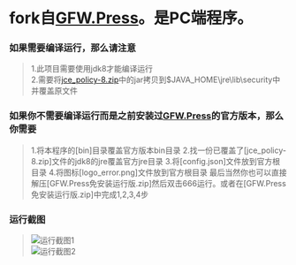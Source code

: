 
# fork自[GFW.Press](https://github.com/chinashiyu/gfw.press)。是PC端程序。


### 如果需要编译运行，那么请注意

> 1.此项目需要使用jdk8才能编译运行<br/>
> 2.需要将[jce_policy-8.zip](https://github.com/lyx32/gfw.press/blob/master/jce_policy-8.zip)中的jar拷贝到$JAVA_HOME\jre\lib\security中并覆盖原文件<br/>


### 如果你不需要编译运行而是之前安装过[GFW.Press](https://gfw.press)的官方版本，那么你需要

> 1.将本程序的[bin]目录覆盖官方版本bin目录
> 2.找一份已覆盖了[jce_policy-8.zip]文件的jdk8的jre覆盖官方jre目录
> 3.将[config.json]文件放到官方根目录
> 4.将图标[logo_error.png]文件放到官方根目录
> 最后当然你也可以直接解压[GFW.Press免安装运行版.zip]然后双击666运行。或者在[GFW.Press免安装运行版.zip]中完成1,2,3,4步


### 运行截图

>![运行截图1](https://github.com/lyx32/gfw.press/blob/master/images/1.png)<br/>
>![运行截图2](https://github.com/lyx32/gfw.press/blob/master/images/2.png)
